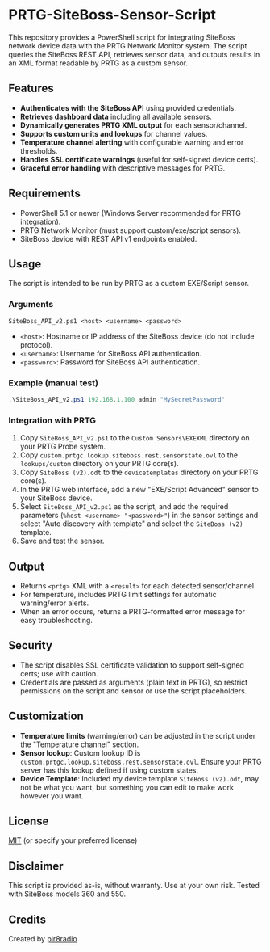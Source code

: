 # PRTG-SiteBoss-Sensor-Script

This repository provides a PowerShell script for integrating SiteBoss network device data with the PRTG Network Monitor system. The script queries the SiteBoss REST API, retrieves sensor data, and outputs results in an XML format readable by PRTG as a custom sensor.

## Features

- **Authenticates with the SiteBoss API** using provided credentials.
- **Retrieves dashboard data** including all available sensors.
- **Dynamically generates PRTG XML output** for each sensor/channel.
- **Supports custom units and lookups** for channel values.
- **Temperature channel alerting** with configurable warning and error thresholds.
- **Handles SSL certificate warnings** (useful for self-signed device certs).
- **Graceful error handling** with descriptive messages for PRTG.

## Requirements

- PowerShell 5.1 or newer (Windows Server recommended for PRTG integration).
- PRTG Network Monitor (must support custom/exe/script sensors).
- SiteBoss device with REST API v1 endpoints enabled.

## Usage

The script is intended to be run by PRTG as a custom EXE/Script sensor.

### Arguments

```
SiteBoss_API_v2.ps1 <host> <username> <password>
```

- `<host>`: Hostname or IP address of the SiteBoss device (do not include protocol).
- `<username>`: Username for SiteBoss API authentication.
- `<password>`: Password for SiteBoss API authentication.

### Example (manual test)

```powershell
.\SiteBoss_API_v2.ps1 192.168.1.100 admin "MySecretPassword"
```

### Integration with PRTG

1. Copy `SiteBoss_API_v2.ps1` to the `Custom Sensors\EXEXML` directory on your PRTG Probe system.
2. Copy `custom.prtgc.lookup.siteboss.rest.sensorstate.ovl` to the `lookups/custom` directory on your PRTG core(s).
3. Copy `SiteBoss (v2).odt` to the `devicetemplates` directory on your PRTG core(s).
4. In the PRTG web interface, add a new "EXE/Script Advanced" sensor to your SiteBoss device.
5. Select `SiteBoss_API_v2.ps1` as the script, and add the required parameters (`%host <username> "<password>"`) in the sensor settings and select "Auto discovery with template" and select the `SiteBoss (v2)` template.
6. Save and test the sensor.

## Output

- Returns `<prtg>` XML with a `<result>` for each detected sensor/channel.
- For temperature, includes PRTG limit settings for automatic warning/error alerts.
- When an error occurs, returns a PRTG-formatted error message for easy troubleshooting.

## Security

- The script disables SSL certificate validation to support self-signed certs; use with caution.
- Credentials are passed as arguments (plain text in PRTG), so restrict permissions on the script and sensor or use the script placeholders.

## Customization

- **Temperature limits** (warning/error) can be adjusted in the script under the "Temperature channel" section.
- **Sensor lookup**: Custom lookup ID is `custom.prtgc.lookup.siteboss.rest.sensorstate.ovl`. Ensure your PRTG server has this lookup defined if using custom states.
- **Device Template**: Included my device template `SiteBoss (v2).odt`, may not be what you want, but something you can edit to make work however you want.

## License

[MIT](LICENSE) (or specify your preferred license)

## Disclaimer

This script is provided as-is, without warranty. Use at your own risk. Tested with SiteBoss models 360 and 550.

## Credits

Created by [pir8radio](https://github.com/pir8radio)
